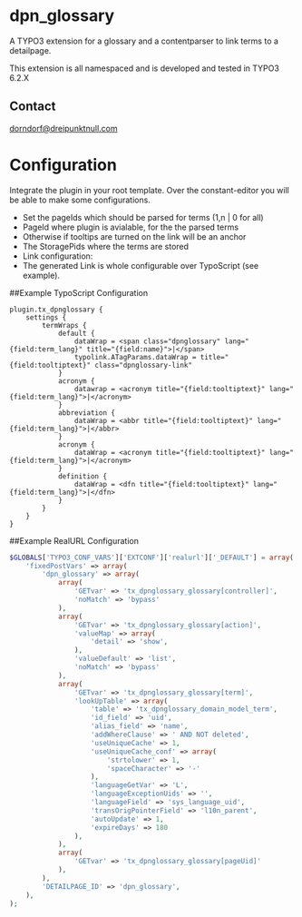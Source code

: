 # dpn_glossary

A TYPO3 extension for a glossary and a contentparser to link terms to a detailpage.

This extension is all namespaced and is developed and tested in TYPO3 6.2.X

## Contact
<dorndorf@dreipunktnull.com>

# Configuration

Integrate the plugin in your root template.
Over the constant-editor you will be able to make some configurations.
- Set the pageIds which should be parsed for terms (1,n | 0 for all)
- PageId where plugin is avialable, for the the parsed terms
 - Otherwise if tooltips are turned on the link will be an anchor
- The StoragePids where the terms are stored
- Link configuration:
 - The generated Link is whole configurable over TypoScript (see example).

##Example TypoScript Configuration
```TypoScript
plugin.tx_dpnglossary {
    settings {
        termWraps {
            default {
                dataWrap = <span class="dpnglossary" lang="{field:term_lang}" title="{field:name}">|</span>
                typolink.ATagParams.dataWrap = title="{field:tooltiptext}" class="dpnglossary-link"
            }
            acronym {
                datawrap = <acronym title="{field:tooltiptext}" lang="{field:term_lang}">|</acronym>
            }
            abbreviation {
                dataWrap = <abbr title="{field:tooltiptext}" lang="{field:term_lang}">|</abbr>
            }
            acronym {
                dataWrap = <acronym title="{field:tooltiptext}" lang="{field:term_lang}">|</acronym>
            }
            definition {
                dataWrap = <dfn title="{field:tooltiptext}" lang="{field:term_lang}">|</dfn>
            }
        }
    }
}
```

##Example RealURL Configuration
```PHP
$GLOBALS['TYPO3_CONF_VARS']['EXTCONF']['realurl']['_DEFAULT'] = array(
	'fixedPostVars' => array(
		'dpn_glossary' => array(
			array(
				'GETvar' => 'tx_dpnglossary_glossary[controller]',
				'noMatch' => 'bypass'
			),
			array(
				'GETvar' => 'tx_dpnglossary_glossary[action]',
				'valueMap' => array(
					'detail' => 'show',
				),
				'valueDefault' => 'list',
				'noMatch' => 'bypass'
			),
			array(
				'GETvar' => 'tx_dpnglossary_glossary[term]',
				'lookUpTable' => array(
					'table' => 'tx_dpnglossary_domain_model_term',
					'id_field' => 'uid',
					'alias_field' => 'name',
					'addWhereClause' => ' AND NOT deleted',
					'useUniqueCache' => 1,
					'useUniqueCache_conf' => array(
						'strtolower' => 1,
						'spaceCharacter' => '-'
					),
					'languageGetVar' => 'L',
					'languageExceptionUids' => '',
					'languageField' => 'sys_language_uid',
					'transOrigPointerField' => 'l10n_parent',
					'autoUpdate' => 1,
					'expireDays' => 180
				),
			),
			array(
				'GETvar' => 'tx_dpnglossary_glossary[pageUid]'
			),
		),
		'DETAILPAGE_ID' => 'dpn_glossary',
	),
);
```